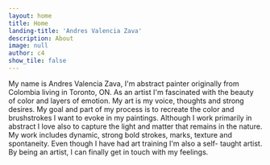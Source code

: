 ```yaml
---
layout: home
title: Home
landing-title: 'Andres Valencia Zava'
description: About
image: null
author: c4
show_tile: false
---
```


My name is Andres Valencia Zava, I'm abstract painter originally from Colombia living in Toronto, ON. As an artist I'm fascinated with the beauty of color and layers of emotion.
My art is my voice, thoughts and strong desires. My goal and part of my process is to recreate the color and brushstrokes I want to evoke in my paintings.
Although I work primarily in abstract I love also to capture the light and matter that remains in the nature.
My work includes dynamic, strong bold strokes, marks, texture and spontaneity.
Even though I have had art training I'm also a self- taught artist.
By being an artist, I can finally get in touch with my feelings.
